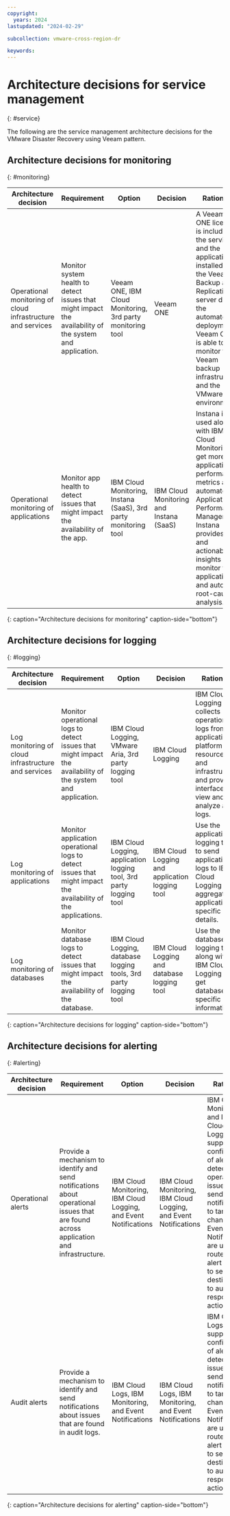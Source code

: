 ```yaml
---
copyright:
  years: 2024
lastupdated: "2024-02-29"

subcollection: vmware-cross-region-dr

keywords:
---
```


# Architecture decisions for service management
{: #service}

The following are the service management architecture decisions for the VMware Disaster Recovery using Veeam pattern.


## Architecture decisions for monitoring
{: #monitoring}

| Architecture decision                                   | Requirement                                                                                          | Option                                                      | Decision                          | Rationale                                                                                                                                                                                                                                             |
|-------------------------------------------------------------|----------------------------------------------------------------------------------------------------------|-----------------------------------------------------------------|---------------------------------------|-----------------------------------------------------------------------------------------------------------------------------------------------------------------------------------------------------------------------------------------------------------|
| Operational monitoring of cloud infrastructure and services | Monitor system health to detect issues that might impact the availability of the system and application. | Veeam ONE, IBM Cloud Monitoring, 3rd party monitoring tool      | Veeam ONE                             | A Veeam ONE license is included in the service and the application is installed on the Veeam Backup and Replication server during the automated deployment. Veeam ONE is able to monitor the Veeam backup infrastructure and the VMware environment. |
| Operational monitoring of applications                      | Monitor app health to detect issues that might impact the availability of the app.                       | IBM Cloud Monitoring, Instana (SaaS), 3rd party monitoring tool | IBM Cloud Monitoring and Instana (SaaS) | Instana is used along with IBM Cloud Monitoring to get more application performance metrics and automate Application Performance Management. Instana provides data and actionable insights to monitor the applications and automate root-cause analysis.  |
{: caption="Architecture decisions for monitoring" caption-side="bottom"}

## Architecture decisions for logging
{: #logging}

| Architecture decision                           | Requirement                                                                                               | Option                                                          | Decision                                 | Rationale                                                                                                                                               |
|-----------------------------------------------------|---------------------------------------------------------------------------------------------------------------|---------------------------------------------------------------------|----------------------------------------------|-------------------------------------------------------------------------------------------------------------------------------------------------------------|
| Log monitoring of cloud infrastructure and services | Monitor operational logs to detect issues that might impact the availability of the system and application.   | IBM Cloud Logging, VMware Aria, 3rd party logging tool              | IBM Cloud Logging                            | IBM Cloud Logging collects operational logs from applications, platform resources, and infrastructure and provides interfaces to view and analyze all logs. |
| Log monitoring of applications                      | Monitor application operational logs to detect issues that might impact the availability of the applications. | IBM Cloud Logging, application logging tool, 3rd party logging tool | IBM Cloud Logging and application logging tool | Use the application logging tool to send application logs to IBM Cloud Logging and aggregate application-specific log details.                              |
| Log monitoring of databases                         | Monitor database logs to detect issues that might impact the availability of the database.                    | IBM Cloud Logging, database logging tools, 3rd party logging tool   | IBM Cloud Logging and database logging tool    | Use the database logging tools along with IBM Cloud Logging to get database-specific log information.                                                  |
{: caption="Architecture decisions for logging" caption-side="bottom"}

## Architecture decisions for alerting
{: #alerting}

| Architecture decision | Requirement                                                                                                                       | Option                                                        | Decision                                                      | Rationale                                                                                                                                                                                                                                                         |
|---------------------------|---------------------------------------------------------------------------------------------------------------------------------------|-------------------------------------------------------------------|-------------------------------------------------------------------|-----------------------------------------------------------------------------------------------------------------------------------------------------------------------------------------------------------------------------------------------------------------------|
| Operational alerts        | Provide a mechanism to identify and send notifications about operational issues that are found across application and infrastructure. | IBM Cloud Monitoring, IBM Cloud Logging, and Event Notifications    | IBM Cloud Monitoring, IBM Cloud Logging, and Event Notifications    | IBM Cloud Monitoring and IBM Cloud Logging support the configuration of alerts to detect operational issues and send notifications to targeted channels. Event Notifications are used to route the alert events to service destinations to automate response actions. |
| Audit alerts              | Provide a mechanism to identify and send notifications about issues that are found in audit logs.                                     | IBM Cloud Logs, IBM Monitoring, and Event Notifications | IBM Cloud Logs, IBM Monitoring, and Event Notifications | IBM Cloud Logs supports the configuration of alerts to detect audit issues and send notifications to targeted channels. Event Notifications are used to route the alert events to service destinations to automate response actions.                            |
{: caption="Architecture decisions for alerting" caption-side="bottom"}
